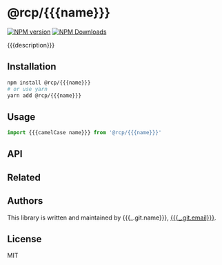 # @rcp/{{{name}}}

[![NPM version](https://img.shields.io/npm/v/@rcp/{{{name}}}.svg?style=flat-square)](https://www.npmjs.com/package/@rcp/{{{name}}})
[![NPM Downloads](https://img.shields.io/npm/dm/@rcp/{{{name}}}.svg?style=flat-square&maxAge=43200)](https://www.npmjs.com/package/@rcp/{{{name}}})

{{{description}}}

## Installation

```bash
npm install @rcp/{{{name}}}
# or use yarn
yarn add @rcp/{{{name}}}
```

## Usage

```javascript
import {{{camelCase name}}} from '@rcp/{{{name}}}'
```

## API

## Related

## Authors

This library is written and maintained by {{{_.git.name}}}, [{{{_.git.email}}}](mailto:{{{_.git.email}}}).

## License

MIT
